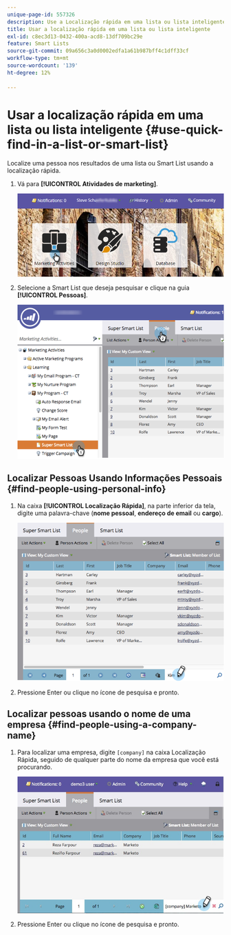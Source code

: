 ```yaml
---
unique-page-id: 557326
description: Use a Localização rápida em uma lista ou lista inteligente - Documentação do Marketo - Documentação do produto
title: Usar a localização rápida em uma lista ou lista inteligente
exl-id: c8ec3d13-0432-400a-acd8-13df709bc29e
feature: Smart Lists
source-git-commit: 09a656c3a0d0002edfa1a61b987bff4c1dff33cf
workflow-type: tm+mt
source-wordcount: '139'
ht-degree: 12%

---
```


# Usar a localização rápida em uma lista ou lista inteligente {#use-quick-find-in-a-list-or-smart-list}

Localize uma pessoa nos resultados de uma lista ou Smart List usando a localização rápida.

1. Vá para **[!UICONTROL Atividades de marketing]**.

   ![](assets/login-marketing-activities.png)

1. Selecione a Smart List que deseja pesquisar e clique na guia **[!UICONTROL Pessoas]**.

   ![](assets/smartlistpeople.png)

## Localizar Pessoas Usando Informações Pessoais {#find-people-using-personal-info}

1. Na caixa **[!UICONTROL Localização Rápida]**, na parte inferior da tela, digite uma palavra-chave (**nome pessoal**, **endereço de email** ou **cargo**).

   ![](assets/searchpeople.png)

1. Pressione Enter ou clique no ícone de pesquisa e pronto.

## Localizar pessoas usando o nome de uma empresa {#find-people-using-a-company-name}

1. Para localizar uma empresa, digite `[company]` na caixa Localização Rápida, seguido de qualquer parte do nome da empresa que você está procurando.

   ![](assets/supersmartlistsearch.jpg)

1. Pressione Enter ou clique no ícone de pesquisa e pronto.
